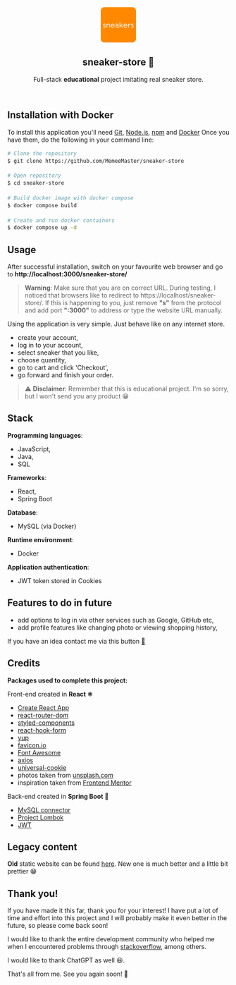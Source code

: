  <div  align="center">
<a  href="https://github.com/MemeeMaster/sneaker-store">
<img  src="/frontend/public/logo.png"  alt="Logo"  width="80"  height="80">
</a>
<h2>sneaker-store 👟</h2>
<p>
Full-stack <strong>educational</strong> project imitating real sneaker store.</p><br/></div>

## Installation with Docker
To install this application you'll need [Git](https://git-scm.com/), [Node.js](https://nodejs.org/en/), [npm](https://www.npmjs.com/) and [Docker](https://docs.docker.com/engine/install/)
Once you have them, do the following in your command line:
```bash
# Clone the repository
$ git clone https://github.com/MemeeMaster/sneaker-store

# Open repository
$ cd sneaker-store

# Build docker image with docker compose
$ docker compose build

# Create and run docker containers
$ docker compose up -d
```

## Usage
After successful installation, switch on your favourite web browser and go to **http://localhost:3000/sneaker-store/**

>  **Warning**: Make sure that you are on correct URL. During testing, I noticed that browsers like to redirect to https://localhost/sneaker-store/. If this is happening to you, just remove **"s"** from the protocol and add port **":3000"** to address or type the website URL manually.

Using the application is very simple. Just behave like on any internet store. 
- create your account,
- log in to your account,
- select sneaker that you like,
- choose quantity,
- go to cart and click 'Checkout',
- go forward and finish your order.
> :warning: **Disclaimer**: Remember that this is educational project. I'm so sorry, but I won't send you any product :grin:

## Stack
**Programming languages**:
- JavaScript,
- Java,
- SQL

**Frameworks**:
- React,
- Spring Boot

**Database**:
- MySQL (via Docker)

**Runtime environment**:
- Docker

**Application authentication**:
- JWT token stored in Cookies


## Features to do in future
- add options to log in via other services such as Google, GitHub etc,
- add profile features like changing photo or viewing shopping history,

If you have an idea contact me via this button [:red_circle:](mailto:wronski2002@wp.pl)

## Credits
**Packages used to complete this project:**

Front-end  created in **React :atom_symbol:**
- [Create React App](https://create-react-app.dev/)
- [react-router-dom](https://github.com/remix-run/react-router)
- [styled-components](https://styled-components.com/)
- [react-hook-form](https://react-hook-form.com/)
- [yup](https://github.com/jquense/yup)
- [favicon.io](https://favicon.io/favicon-generator/)
- [Font Awesome](https://fontawesome.com/)
- [axios](https://axios-http.com/)
- [universal-cookie](https://github.com/reactivestack/cookies/tree/master/packages/universal-cookie#readme)
- photos taken from [unsplash.com](https://unsplash.com/)
- inspiration taken from [Frontend Mentor](https://www.frontendmentor.io/challenges/ecommerce-product-page-UPsZ9MJp6/hub/ecommerce-product-page-BTBAnL48wL)

Back-end   created in **Spring Boot :leaves:**
- [MySQL connector](https://www.mysql.com/products/connector/)
- [Project Lombok](https://projectlombok.org/)
- [JWT](https://jwt.io/)

## Legacy content
**Old** static website can be found <a href="https://memeemaster.github.io/sneaker-store/" target="_blank">here</a>.
New one is much better and a little bit prettier :grin:

## Thank you!
If you have made it this far, thank you for your interest! I have put a lot of time and effort into this project and I will probably make it even better in the future, so please come back soon!

I would like to thank the entire development community who helped me when I encountered problems through [stackoverflow](https://stackoverflow.com/), among others.

I would like to thank ChatGPT as well :laughing:.

That's all from me. See you again soon! :wave:
